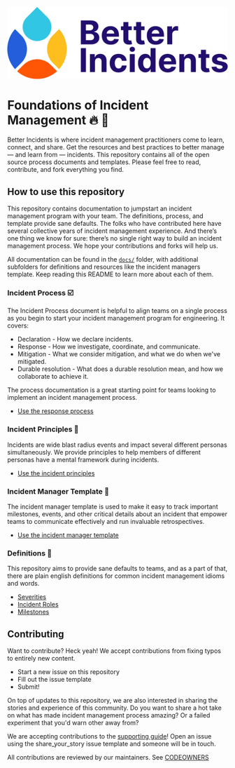 [![better incidents logo](assets/images/logo.svg)](https://betterincidents.com)

# Foundations of Incident Management 🔥 🚒

Better Incidents is where incident management practitioners come to learn, connect, and share. Get the resources and best practices to better manage — and learn from — incidents. This repository contains all of the open source process documents and templates. Please feel free to read, contribute, and fork everything you find.

## How to use this repository

This repository contains documentation to jumpstart an incident management program with your team. The definitions, process, and template  provide sane defaults. The folks who have contributed here have several collective years of incident management experience. And there’s one thing we know for sure: there’s no single right way to build an incident management process. We hope your contributions and forks will help us.

All documentation can be found in the [`docs/`](docs/) folder, with additional subfolders for definitions and resources like the incident managers template. Keep reading this README to learn more about each of them.

### Incident Process ☑️

The Incident Process document is helpful to align teams on a single process as you begin to start your incident management program for engineering. It covers:

* Declaration - How we declare incidents.
* Response - How we investigate, coordinate, and communicate.
* Mitigation - What we consider mitigation, and what we do when we've mitigated.
* Durable resolution - What does a durable resolution mean, and how we collaborate to achieve it.

The process documentation is a great starting point for teams looking to implement an incident management process.

* [Use the response process](docs/incident_process.md)

### Incident Principles 🧐

Incidents are wide blast radius events and impact several different personas simultaneously. We provide principles to help members of different personas have a mental framework during incidents.

* [Use the incident principles](docs/incident_principles.md)

### Incident Manager Template 🧾

The incident manager template is used to make it easy to track important milestones, events, and other critical details about an incident that empower teams to communicate effectively and run invaluable retrospectives.

* [Use the incident manager template](docs/resources/incident_manager_template.md)

### Definitions 📖

This repository aims to provide sane defaults to teams, and as a part of that, there are plain english definitions for common incident management idioms and words.

* [Severities](docs/definitions/severity.md)
* [Incident Roles](docs/definitions/roles.md)
* [Milestones](docs/definitions/milestones.md)

## Contributing

Want to contribute? Heck yeah! We accept contributions from fixing typos to entirely new content.

* Start a new issue on this repository
* Fill out the issue template
* Submit!

On top of updates to this repository, we are also interested in sharing the stories and experience of this community. Do you want to share a hot take on what has made incident management process amazing? Or a failed experiment that you'd warn other away from?

We are accepting contributions to the [supporting guide]()!  Open an issue using the share_your_story issue template and someone will be in touch.

All contributions are reviewed by our maintainers. See [CODEOWNERS](.github/CODEOWNERS)


